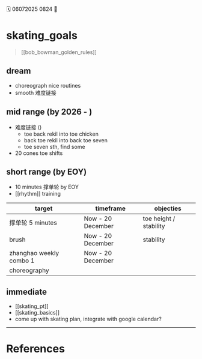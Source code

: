 🗓️ 06072025 0824
📎

# skating_goals
> [[bob_bowman_golden_rules]]

## dream
- choreograph nice routines
- smooth 难度链接 
## mid range (by 2026 - )
- 难度链接 ()
	- toe back rekil into toe chicken
	- back toe rekil into back toe seven
	- toe seven sth, find some 
- 20 cones toe shifts 
## short range (by EOY)
- 10 minutes 撑单轮 by EOY
- [[rhythm]] training

| target                  | timeframe         | objecties              |
| ----------------------- | ----------------- | ---------------------- |
| 撑单轮 5 minutes           | Now - 20 December | toe height / stability |
| brush                   | Now - 20 December | stability              |
| zhanghao weekly combo 1 | Now - 20 December |                        |
| choreography            |                   |                        |
## immediate
- [[skating_pt]]
- [[skating_basics]]
- come up with skating plan, integrate with google calendar?
---
# References
